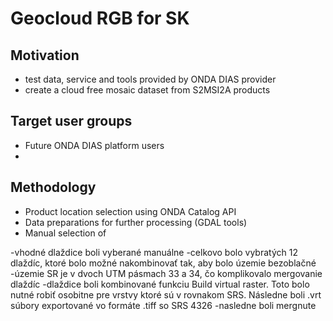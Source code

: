 # Geocloud RGB for SK
## Motivation
- test data, service and tools provided by ONDA DIAS provider
- create a cloud free mosaic dataset from S2MSI2A products

## Target user groups
- Future ONDA DIAS platform users
-

## Methodology
- Product location selection using ONDA Catalog API
- Data preparations for further processing (GDAL tools)
- Manual selection of 


-vhodné dlaždice boli vyberané manuálne
-celkovo bolo vybratých 12 dlaždíc, ktoré bolo možné nakombinovať tak, aby bolo územie bezoblačné
-územie SR je v dvoch UTM pásmach 33 a 34, čo komplikovalo mergovanie dlaždíc
-dlaždice boli kombinované funkciu Build virtual raster. Toto bolo nutné robiť osobitne pre vrstvy ktoré sú v rovnakom SRS. Následne boli .vrt súbory exportované vo formáte .tiff so SRS 4326
-nasledne boli mergnute
